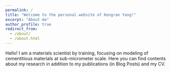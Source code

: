 ```yaml
---
permalink: /
title: "Welcome to the personal website of Kengran Yang!"
excerpt: "About me"
author_profile: true
redirect_from:
  - /about/
  - /about.html
---
```


Hello! I am a materials scientist by training, focusing on modeling of cementitious materials at sub-micrometer scale. Here you can find contents about my research in addition to my publications (in Blog Posts) and my CV.
